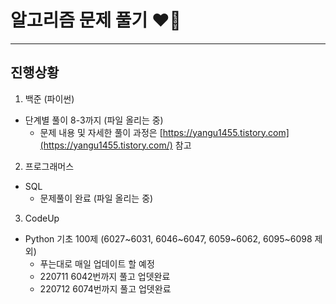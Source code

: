 # 알고리즘 문제 풀기 ❤️‍🔥
---

진행상황
---
1. 백준 (파이썬)
* 단계별 풀이 8-3까지 (파일 올리는 중)
  * 문제 내용 및 자세한 풀이 과정은 [https://yangu1455.tistory.com](https://yangu1455.tistory.com/) 참고

2. 프로그래머스
* SQL
  * 문제풀이 완료 (파일 올리는 중)

3. CodeUp
* Python 기초 100제 
  (6027\~6031, 6046\~6047, 6059\~6062, 6095\~6098 제외)
  * 푸는대로 매일 업데이트 할 예정
  * 220711 6042번까지 풀고 업뎃완료
  * 220712 6074번까지 풀고 업뎃완료